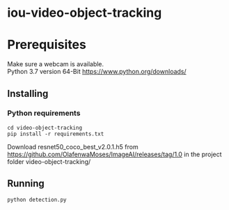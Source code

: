 # iou-video-object-tracking

# Prerequisites
Make sure a webcam is available.  
Python 3.7 version 64-Bit https://www.python.org/downloads/

## Installing

### Python requirements

```
cd video-object-tracking
pip install -r requirements.txt
```

Download resnet50_coco_best_v2.0.1.h5 from https://github.com/OlafenwaMoses/ImageAI/releases/tag/1.0 in the project folder video-object-tracking/

## Running
```
python detection.py
```
